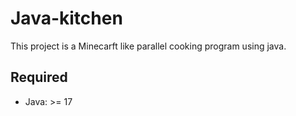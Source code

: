 # Java-kitchen

This project is a Minecarft like parallel cooking program using java.

## Required
- Java: >= 17
